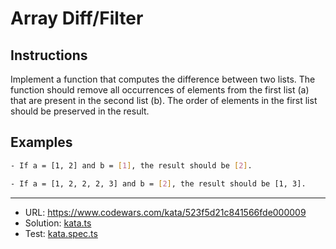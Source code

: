 # Array Diff/Filter

## Instructions
Implement a function that computes the difference between two lists. The function should remove all occurrences of elements from the first list (a) that are present in the second list (b). The order of elements in the first list should be preserved in the result.

## Examples
```bash
- If a = [1, 2] and b = [1], the result should be [2].

- If a = [1, 2, 2, 2, 3] and b = [2], the result should be [1, 3].
```
___
- URL: https://www.codewars.com/kata/523f5d21c841566fde000009
- Solution: [kata.ts](./kata.ts)
- Test: [kata.spec.ts](./kata.spec.ts)